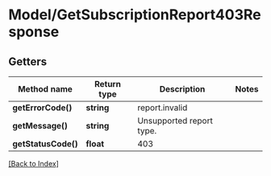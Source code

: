 # Model/GetSubscriptionReport403Response

## Getters

Method name | Return type | Description | Notes
------------ | ------------- | ------------- | -------------
**getErrorCode()** | **string** | report.invalid |
**getMessage()** | **string** | Unsupported report type. |
**getStatusCode()** | **float** | 403 |

[[Back to Index]](../index.md)
